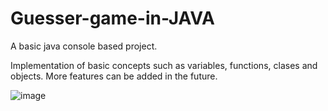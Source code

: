 # Guesser-game-in-JAVA
A basic java console based project.

Implementation of basic concepts such as variables, functions, clases and objects.
More features can be added in the future.

![image](https://github.com/Devkumar2021024/Guesser-game-in-JAVA/assets/72928292/2204c510-3ebc-4187-baa3-b063f211bd11)
